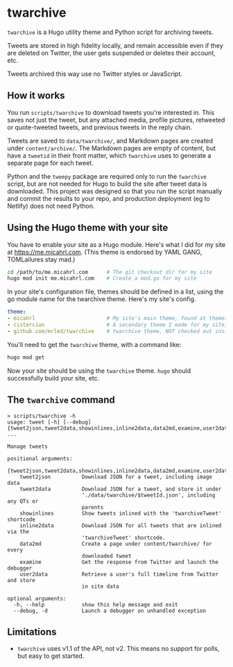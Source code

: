 # twarchive

`twarchive` is a Hugo utility theme and Python script for archiving tweets.

Tweets are stored in high fidelity locally,
and remain accessible even if they are deleted on Twitter,
the user gets suspended or deletes their account,
etc.

Tweets archived this way use no Twitter styles or JavaScript.

## How it works

You run `scripts/twarchive` to download tweets you're interested in.
This saves not just the tweet,
but any attached media,
profile pictures,
retweeted or quote-tweeted tweets,
and previous tweets in the reply chain.

Tweets are saved to `data/twarchive/`,
and Markdown pages are created under `content/archive/`.
The Markdown pages are empty of content, but have a `tweetid` in their front matter,
which `twarchive` uses to generate a separate page for each tweet.

Python and the `tweepy` package are required only to run the `twarchive` script,
but are not needed for Hugo to build the site after tweet data is downloaded.
This project was designed so that you run the script manually and commit the results to your repo,
and production deployment (eg to Netlify) does not need Python.

## Using the Hugo theme with your site

You have to enable your site as a Hugo module.
Here's what I did for my site at <https://me.micahrl.com>.
(This theme is endorsed by YAML GANG, TOMLailures stay mad.)

```sh
cd /path/to/me.micahrl.com      # The git checkout dir for my site
hugo mod init me.micahrl.com    # Create a mod.go for my site
```

In your site's configuration file,
themes should be defined in a list,
using the go module name for the twarchive theme.
Here's my site's config.

```yaml
theme:
- micahrl                       # My site's main theme, found at themes/micahrl
- cistercian                    # A secondary theme I made for my site, found at themes/cistercian
- github.com/mrled/twarchive    # twarchive theme, NOT checked out inside of themes/, used directly
```

You'll need to get the `twarchive` theme, with a command like:

```sh
hugo mod get
```

Now your site should be using the `twarchive` theme.
`hugo` should successfully build your site, etc.

## The `twarchive` command

```
> scripts/twarchive -h
usage: tweet [-h] [--debug] {tweet2json,tweet2data,showinlines,inline2data,data2md,examine,user2data} ...

Manage tweets

positional arguments:
  {tweet2json,tweet2data,showinlines,inline2data,data2md,examine,user2data}
    tweet2json          Download JSON for a tweet, including image data
    tweet2data          Download JSON for a tweet, and store it under
                        './data/twarchive/$tweetId.json', including any QTs or
                        parents
    showinlines         Show tweets inlined with the 'twarchiveTweet' shortcode
    inline2data         Download JSON for all tweets that are inlined via the
                        'twarchiveTweet' shortcode.
    data2md             Create a page under content/twarchive/ for every
                        downloaded tweet
    examine             Get the response from Twitter and launch the debugger
    user2data           Retrieve a user's full timeline from Twitter and store
                        in site data

optional arguments:
  -h, --help            show this help message and exit
  --debug, -d           Launch a debugger on unhandled exception
```

## Limitations

- `twarchive` uses v1.1 of the API, not v2. This means no support for polls, but easy to get started.
